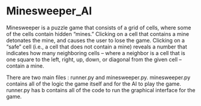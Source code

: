 # Minesweeper_AI
Minesweeper is a puzzle game that consists of a grid of cells, where some of the cells contain hidden “mines.” Clicking on a cell that contains a mine detonates the mine, and causes the user to lose the game. Clicking on a “safe” cell (i.e., a cell that does not contain a mine) reveals a number that indicates how many neighboring cells – where a neighbor is a cell that is one square to the left, right, up, down, or diagonal from the given cell – contain a mine.  

There are two main files : runner.py and minesweeper.py. minesweeper.py contains all of the logic the game itself and for the AI to play the game. runner.py has b contains all of the code to run the graphical interface for the game.
